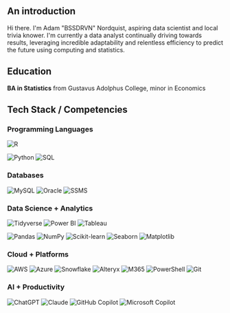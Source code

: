 ## An introduction

Hi there. I'm Adam "BSSDRVN" Nordquist, aspiring data scientist and local trivia knower. I'm currently a data analyst continually driving towards results, leveraging incredible adaptability and relentless efficiency to predict the future using computing and statistics.

## Education

**BA in Statistics** from Gustavus Adolphus College, minor in Economics

## Tech Stack / Competencies
### Programming Languages  
![R](https://img.shields.io/badge/R-Regression%2C%20Bayesian%2C%20Analysis%2C%20Visualization%2C%20Classification-16DF9F?style=flat&logo=r&logoColor=white&labelColor=276DC3&color=124E78) 

![Python](https://img.shields.io/badge/Python-Machine%20Learning%20(ML)-3776AB?style=flat&logo=python&logoColor=white&labelColor=3776AB&color=2D608B) ![SQL](https://img.shields.io/badge/SQL-Database%20Querying-4479A1?style=flat&logo=sqlite&logoColor=white&labelColor=4479A1&color=3C6C90)

### Databases  
![MySQL](https://img.shields.io/badge/MySQL-4479A1?style=flat&logo=mysql&logoColor=white)  ![Oracle](https://img.shields.io/badge/Oracle-F80000?style=flat&logo=oracle&logoColor=white)  ![SSMS](https://img.shields.io/badge/SSMS-CC2927?style=flat&logo=microsoftsqlserver&logoColor=white)

### Data Science + Analytics  
![Tidyverse](https://img.shields.io/badge/Tidyverse-276DC3?style=flat&logo=R&logoColor=white) ![Power BI](https://img.shields.io/badge/Power%20BI-F2C811?style=flat&logo=powerbi&logoColor=black)  ![Tableau](https://img.shields.io/badge/Tableau-E97627?style=flat&logo=tableau&logoColor=white) 

![Pandas](https://img.shields.io/badge/Pandas-150458?style=flat&logo=pandas&logoColor=white)  ![NumPy](https://img.shields.io/badge/NumPy-013243?style=flat&logo=numpy&logoColor=white)  ![Scikit-learn](https://img.shields.io/badge/Scikit--learn-EC8209?style=flat&logo=scikitlearn&logoColor=white)  ![Seaborn](https://img.shields.io/badge/Seaborn-47B8B1?style=flat)  ![Matplotlib](https://img.shields.io/badge/Matplotlib-11557C?style=flat)  

### Cloud + Platforms  
![AWS](https://img.shields.io/badge/AWS-232F3E?style=flat&logo=amazonaws&logoColor=white)  ![Azure](https://img.shields.io/badge/Azure-0078D4?style=flat&logo=microsoftazure&logoColor=white)  ![Snowflake](https://img.shields.io/badge/Snowflake-56B9EB?style=flat&logo=snowflake&logoColor=white)  ![Alteryx](https://img.shields.io/badge/Alteryx-0074A6?style=flat&logo=alteryx&logoColor=white)  ![M365](https://img.shields.io/badge/Microsoft%20365-D83B01?style=flat&logo=metrodeparis&logoColor=white) ![PowerShell](https://img.shields.io/badge/PowerShell-5391FE?style=flat&logo=powershell&logoColor=white)  ![Git](https://img.shields.io/badge/Git-F05032?style=flat&logo=git&logoColor=white)

### AI + Productivity  
![ChatGPT](https://img.shields.io/badge/ChatGPT-10A37F?style=flat&logo=openai&logoColor=white)  ![Claude](https://img.shields.io/badge/Claude-343541?style=flat&logo=anthropic&logoColor=white)  ![GitHub Copilot](https://img.shields.io/badge/GitHub%20Copilot-1DBF73?style=flat&logo=github&logoColor=white) ![Microsoft Copilot](https://img.shields.io/badge/Microsoft%20Copilot-D83B01?style=flat)



<!--
**BSSDRVN/BSSDRVN** is a ✨ _special_ ✨ repository because its `README.md` (this file) appears on your GitHub profile.

Here are some ideas to get you started:

- 🔭 I’m currently working on ...
- 🌱 I’m currently learning ...
- 👯 I’m looking to collaborate on ...
- 🤔 I’m looking for help with ...
- 💬 Ask me about ...
- 📫 How to reach me: ...
- 😄 Pronouns: ...
- ⚡ Fun fact: ...
-->
